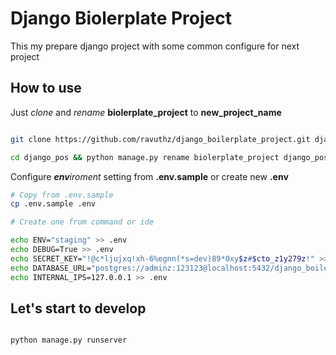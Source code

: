 # Django Biolerplate Project

This my prepare django project with some common configure for next project


## How to use

Just *clone* and *rename* **biolerplate_project** to **new_project_name**

```bash

git clone https://github.com/ravuthz/django_boilerplate_project.git django_pos

cd django_pos && python manage.py rename biolerplate_project django_pos

```

Configure ***env**iroment* setting from **.env.sample** or create new **.env**
```bash
# Copy from .env.sample
cp .env.sample .env

# Create one from command or ide

echo ENV="staging" >> .env
echo DEBUG=True >> .env
echo SECRET_KEY="!@c*ljujxq!xh-6%egnn(*s=dev)89*0xy$z#$cto_z1y279z!" >> .env
echo DATABASE_URL="postgres://adminz:123123@localhost:5432/django_boilerplate_project" >> .env
echo INTERNAL_IPS=127.0.0.1 >> .env

```

## Let's start to develop

```bash

python manage.py runserver

```